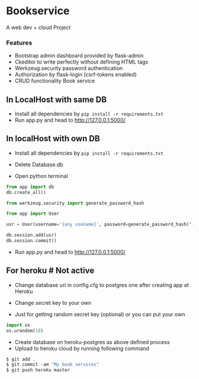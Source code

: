 # Bookservice
A web dev + cloud Project

### Features 

- Bootstrap admin dashboard provided by flask-admin
- Ckeditor to write perfectly without defining HTML tags
- Werkzeug.security password authentication
- Authorization by flask-login (csrf-tokens enabled)
- CRUD functionality Book service

## In LocalHost with same DB

* Install all dependencies by ```pip install -r requirements.txt```
* Run app.py and head to http://127.0.0.1:5000/

## In localHost with own DB

* Install all dependencies by ```pip install -r requirements.txt```
* Delete Database.db

* Open python terminal

```python
from app import db
db.create_all()

from werkzeug.security import generate_password_hash

from app import User

usr = User(username='{any usename}', password=generate_password_hash("{any password"))

db.session.add(usr)
db.session.commit()
```
* Run app.py and head to http://127.0.0.1:5000/

## For heroku # Not active

* Change database uri in config.cfg to postgres one after creating app at Heroku
* Change secret key to your own

* Just for getting random secret key (optional) or you can put your own
```python
import os
os.urandom(18)
```
* Create database on heroku-postgres as above defined process
* Upload to heroku cloud by running following command
```python
$ git add .
$ git commit -am "My book services"
$ git push heroku master
```
